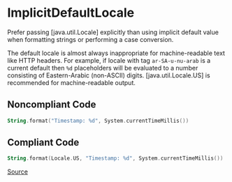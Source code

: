 # ImplicitDefaultLocale

Prefer passing [java.util.Locale] explicitly than using implicit default value when formatting
strings or performing a case conversion.

The default locale is almost always inappropriate for machine-readable text like HTTP headers.
For example, if locale with tag `ar-SA-u-nu-arab` is a current default then `%d` placeholders
will be evaluated to a number consisting of Eastern-Arabic (non-ASCII) digits.
[java.util.Locale.US] is recommended for machine-readable output.

## Noncompliant Code

```kotlin
String.format("Timestamp: %d", System.currentTimeMillis())
```
## Compliant Code

```kotlin
String.format(Locale.US, "Timestamp: %d", System.currentTimeMillis())
```

[Source](https://arturbosch.github.io/detekt/potential-bugs.html#implicitdefaultlocale)
